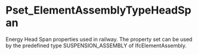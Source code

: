# Pset_ElementAssemblyTypeHeadSpan

Energy Head Span properties used in railway. The property set can be used by the predefined type SUSPENSION_ASSEMBLY of IfcElementAssembly.<!-- end of definition -->
